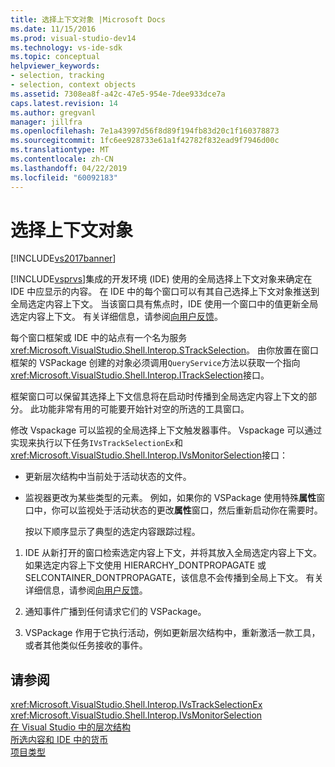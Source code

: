 ```yaml
---
title: 选择上下文对象 |Microsoft Docs
ms.date: 11/15/2016
ms.prod: visual-studio-dev14
ms.technology: vs-ide-sdk
ms.topic: conceptual
helpviewer_keywords:
- selection, tracking
- selection, context objects
ms.assetid: 7308ea8f-a42c-47e5-954e-7dee933dce7a
caps.latest.revision: 14
ms.author: gregvanl
manager: jillfra
ms.openlocfilehash: 7e1a43997d56f8d89f194fb83d20c1f160378873
ms.sourcegitcommit: 1fc6ee928733e61a1f42782f832ead9f7946d00c
ms.translationtype: MT
ms.contentlocale: zh-CN
ms.lasthandoff: 04/22/2019
ms.locfileid: "60092183"
---
```

# <a name="selection-context-objects"></a>选择上下文对象
[!INCLUDE[vs2017banner](../../includes/vs2017banner.md)]

[!INCLUDE[vsprvs](../../includes/vsprvs-md.md)]集成的开发环境 (IDE) 使用的全局选择上下文对象来确定在 IDE 中应显示的内容。 在 IDE 中的每个窗口可以有其自己选择上下文对象推送到全局选定内容上下文。 当该窗口具有焦点时，IDE 使用一个窗口中的值更新全局选定内容上下文。 有关详细信息，请参阅[向用户反馈](../../extensibility/internals/feedback-to-the-user.md)。  
  
 每个窗口框架或 IDE 中的站点有一个名为服务<xref:Microsoft.VisualStudio.Shell.Interop.STrackSelection>。 由你放置在窗口框架的 VSPackage 创建的对象必须调用`QueryService`方法以获取一个指向<xref:Microsoft.VisualStudio.Shell.Interop.ITrackSelection>接口。  
  
 框架窗口可以保留其选择上下文信息将在启动时传播到全局选定内容上下文的部分。 此功能非常有用的可能要开始针对空的所选的工具窗口。  
  
 修改 Vspackage 可以监视的全局选择上下文触发器事件。 Vspackage 可以通过实现来执行以下任务`IVsTrackSelectionEx`和<xref:Microsoft.VisualStudio.Shell.Interop.IVsMonitorSelection>接口：  
  
- 更新层次结构中当前处于活动状态的文件。  
  
- 监视器更改为某些类型的元素。 例如，如果你的 VSPackage 使用特殊**属性**窗口中，你可以监视处于活动状态的更改**属性**窗口，然后重新启动你在需要时。  
  
  按以下顺序显示了典型的选定内容跟踪过程。  
  
1. IDE 从新打开的窗口检索选定内容上下文，并将其放入全局选定内容上下文。 如果选定内容上下文使用 HIERARCHY_DONTPROPAGATE 或 SELCONTAINER_DONTPROPAGATE，该信息不会传播到全局上下文。 有关详细信息，请参阅[向用户反馈](../../extensibility/internals/feedback-to-the-user.md)。  
  
2. 通知事件广播到任何请求它们的 VSPackage。  
  
3. VSPackage 作用于它执行活动，例如更新层次结构中，重新激活一款工具，或者其他类似任务接收的事件。  
  
## <a name="see-also"></a>请参阅  
 <xref:Microsoft.VisualStudio.Shell.Interop.IVsTrackSelectionEx>   
 <xref:Microsoft.VisualStudio.Shell.Interop.IVsMonitorSelection>   
 [在 Visual Studio 中的层次结构](../../extensibility/internals/hierarchies-in-visual-studio.md)   
 [所选内容和 IDE 中的货币](../../extensibility/internals/selection-and-currency-in-the-ide.md)   
 [项目类型](../../extensibility/internals/project-types.md)
